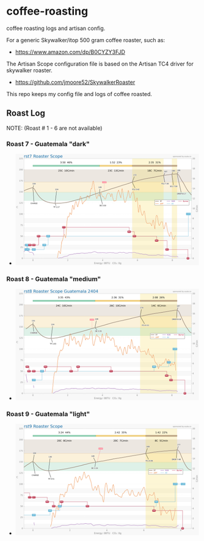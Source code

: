 # coffee-roasting

coffee roasting logs and artisan config.

For a generic Skywalker/itop 500 gram coffee roaster, such as:
 - https://www.amazon.com/dp/B0CYZY3FJD

The Artisan Scope configuration file is based on the Artisan TC4 driver for skywalker roaster.
 - https://github.com/jmoore52/SkywalkerRoaster

This repo keeps my config file and logs of coffee roasted.


## Roast Log

NOTE: (Roast # 1 - 6 are not available)

### Roast 7 - Guatemala "dark"
 - ![Roast 7](logs/img/roast_25-09-20_1158.png)

### Roast 8 - Guatemala "medium"
 - ![Roast 8](logs/img/roast_25-09-20_1215.png)

### Roast 9 - Guatemala "light"
 - ![Roast 9](logs/img/roast_25-09-20_1234.png)

